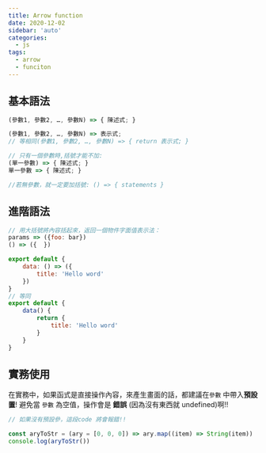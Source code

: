 ```yaml
---
title: Arrow function
date: 2020-12-02
sidebar: 'auto'
categories:
  - js
tags:
  - arrow
  - funciton
---
```


## 基本語法

```js
(參數1, 參數2, …, 參數N) => { 陳述式; }

(參數1, 參數2, …, 參數N) => 表示式;
// 等相同(參數1, 參數2, …, 參數N) => { return 表示式; }

// 只有一個參數時,括號才能不加:
(單一參數) => { 陳述式; }
單一參數 => { 陳述式; }

//若無參數，就一定要加括號: () => { statements }
```

## 進階語法

```js
// 用大括號將內容括起來，返回一個物件字面值表示法：
params => ({foo: bar})
() => ({  })

export default {
	data: () => ({
		title: 'Hello word'
	})
}
// 等同
export default {
	data() {
		return {
			title: 'Hello word'
		}
	}
}
```

## 實務使用

在實務中，如果函式是直接操作內容，來產生畫面的話，都建議在`參數` 中帶入**預設置**!
避免當 `參數` 為空值，操作會是 **錯誤** (因為沒有東西就 undefined)啊!!

```js
// 如果沒有預設參，這段code 將會報錯!!

const aryToStr = (ary = [0, 0, 0]) => ary.map((item) => String(item))
console.log(aryToStr())
```
